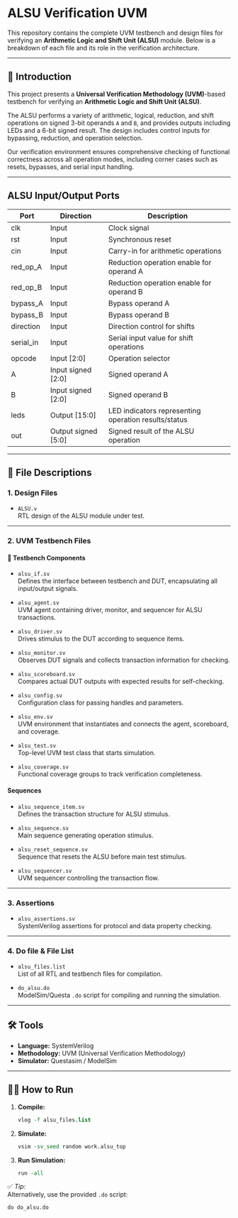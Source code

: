 # ALSU Verification UVM

This repository contains the complete UVM testbench and design files for verifying an **Arithmetic Logic and Shift Unit (ALSU)** module. Below is a breakdown of each file and its role in the verification architecture.

---

## 🔷 Introduction

This project presents a **Universal Verification Methodology (UVM)**-based testbench for verifying an **Arithmetic Logic and Shift Unit (ALSU)**.

The ALSU performs a variety of arithmetic, logical, reduction, and shift operations on signed 3-bit operands `A` and `B`, and provides outputs including LEDs and a 6-bit signed result. The design includes control inputs for bypassing, reduction, and operation selection.

Our verification environment ensures comprehensive checking of functional correctness across all operation modes, including corner cases such as resets, bypasses, and serial input handling.

---

## ALSU Input/Output Ports

| **Port**     | **Direction** | **Description**                                                        |
|--------------|---------------|------------------------------------------------------------------------|
| clk          | Input         | Clock signal                                                          |
| rst          | Input         | Synchronous reset                                                     |
| cin          | Input         | Carry-in for arithmetic operations                                    |
| red_op_A     | Input         | Reduction operation enable for operand A                              |
| red_op_B     | Input         | Reduction operation enable for operand B                              |
| bypass_A     | Input         | Bypass operand A                                                      |
| bypass_B     | Input         | Bypass operand B                                                      |
| direction    | Input         | Direction control for shifts                                          |
| serial_in    | Input         | Serial input value for shift operations                               |
| opcode       | Input [2:0]   | Operation selector                                                    |
| A            | Input signed [2:0] | Signed operand A                                                 |
| B            | Input signed [2:0] | Signed operand B                                                 |
| leds         | Output [15:0] | LED indicators representing operation results/status                 |
| out          | Output signed [5:0] | Signed result of the ALSU operation                              |

---

## 📁 File Descriptions

### 1. Design Files

- `ALSU.v`  
  RTL design of the ALSU module under test.

---

### 2. UVM Testbench Files

#### 🧱 Testbench Components

- `alsu_if.sv`  
  Defines the interface between testbench and DUT, encapsulating all input/output signals.

- `alsu_agent.sv`  
  UVM agent containing driver, monitor, and sequencer for ALSU transactions.

- `alsu_driver.sv`  
  Drives stimulus to the DUT according to sequence items.

- `alsu_monitor.sv`  
  Observes DUT signals and collects transaction information for checking.

- `alsu_scoreboard.sv`  
  Compares actual DUT outputs with expected results for self-checking.

- `alsu_config.sv`  
  Configuration class for passing handles and parameters.

- `alsu_env.sv`  
  UVM environment that instantiates and connects the agent, scoreboard, and coverage.

- `alsu_test.sv`  
  Top-level UVM test class that starts simulation.

- `alsu_coverage.sv`  
  Functional coverage groups to track verification completeness.

#### Sequences

- `alsu_sequence_item.sv`  
  Defines the transaction structure for ALSU stimulus.

- `alsu_sequence.sv`  
  Main sequence generating operation stimulus.

- `alsu_reset_sequence.sv`  
  Sequence that resets the ALSU before main test stimulus.

- `alsu_sequencer.sv`  
  UVM sequencer controlling the transaction flow.

---

### 3. Assertions

- `alsu_assertions.sv`  
  SystemVerilog assertions for protocol and data property checking.

---

### 4. Do file & File List

- `alsu_files.list`  
  List of all RTL and testbench files for compilation.

- `do_alsu.do`  
  ModelSim/Questa `.do` script for compiling and running the simulation.

---

## 🛠 Tools

- **Language:** SystemVerilog
- **Methodology:** UVM (Universal Verification Methodology)
- **Simulator:** Questasim / ModelSim

---

## 🏃‍♂️ How to Run

1. **Compile:**

    ```tcl
    vlog -f alsu_files.list
    ```

2. **Simulate:**

    ```tcl
    vsim -sv_seed random work.alsu_top
    ```

3. **Run Simulation:**

    ```tcl
    run -all
    ```

✅ *Tip:*  
Alternatively, use the provided `.do` script:

```tcl
do do_alsu.do
